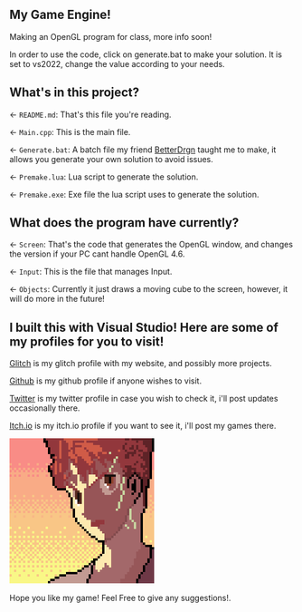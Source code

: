 ﻿## My Game Engine!

Making an OpenGL program for class, more info soon!

In order to use the code, click on generate.bat to make your solution. It is set to vs2022, change the value according to your needs.

## What's in this project?

← `README.md`: That's this file you're reading.

← `Main.cpp`: This is the main file.

← `Generate.bat`: A batch file my friend [BetterDrgn](https://github.com/BttrDrgn) taught me to make, it allows you generate your own solution to avoid issues.

← `Premake.lua`: Lua script to generate the solution.

← `Premake.exe`: Exe file the lua script uses to generate the solution.

## What does the program have currently?

← `Screen`: That's the code that generates the OpenGL window, and changes the version if your PC cant handle OpenGL 4.6.

← `Input`: This is the file that manages Input.

← `Objects`: Currently it just draws a moving cube to the screen, however, it will do more in the future!

## I built this with Visual Studio! Here are some of my profiles for you to visit!

[Glitch](https://glitch.com/@AlexGama11) is my glitch profile with my website, and possibly more projects.

[Github](https://github.com/AlexGama11) is my github profile if anyone wishes to visit.

[Twitter](https://twitter.com/Alex_CorreiaG) is my twitter profile in case you wish to check it, i'll post updates occasionally there.

[Itch.io](https://alexmango.itch.io) is my itch.io profile if you want to see it, i'll post my games there.

![Swords](https://raw.githubusercontent.com/AlexGama11/Game-Engine/master/assets/Shirou.png)

Hope you like my game! Feel Free to give any suggestions!.